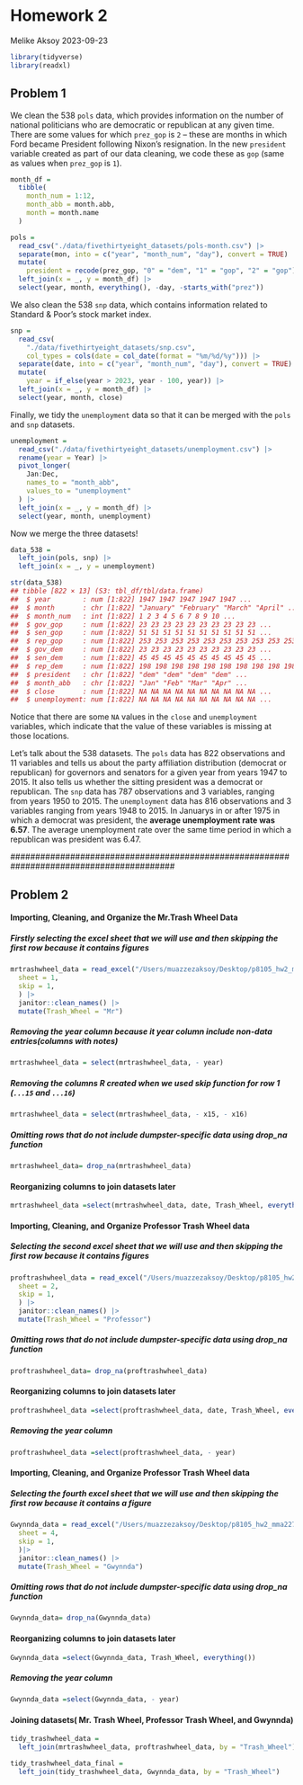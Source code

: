 Homework 2
================
Melike Aksoy
2023-09-23

``` r
library(tidyverse)
library(readxl)
```

## Problem 1

We clean the 538 `pols` data, which provides information on the number
of national politicians who are democratic or republican at any given
time. There are some values for which `prez_gop` is `2` – these are
months in which Ford became President following Nixon’s resignation. In
the new `president` variable created as part of our data cleaning, we
code these as `gop` (same as values when `prez_gop` is `1`).

``` r
month_df = 
  tibble(
    month_num = 1:12,
    month_abb = month.abb,
    month = month.name
  )

pols = 
  read_csv("./data/fivethirtyeight_datasets/pols-month.csv") |>
  separate(mon, into = c("year", "month_num", "day"), convert = TRUE) |>
  mutate(
    president = recode(prez_gop, "0" = "dem", "1" = "gop", "2" = "gop")) |>
  left_join(x = _, y = month_df) |> 
  select(year, month, everything(), -day, -starts_with("prez")) 
```

We also clean the 538 `snp` data, which contains information related to
Standard & Poor’s stock market index.

``` r
snp = 
  read_csv(
    "./data/fivethirtyeight_datasets/snp.csv",
    col_types = cols(date = col_date(format = "%m/%d/%y"))) |>
  separate(date, into = c("year", "month_num", "day"), convert = TRUE) |>
  mutate(
    year = if_else(year > 2023, year - 100, year)) |> 
  left_join(x = _, y = month_df) |> 
  select(year, month, close) 
```

Finally, we tidy the `unemployment` data so that it can be merged with
the `pols` and `snp` datasets.

``` r
unemployment = 
  read_csv("./data/fivethirtyeight_datasets/unemployment.csv") |>
  rename(year = Year) |>
  pivot_longer(
    Jan:Dec, 
    names_to = "month_abb",
    values_to = "unemployment"
  ) |> 
  left_join(x = _, y = month_df) |> 
  select(year, month, unemployment)
```

Now we merge the three datasets!

``` r
data_538 = 
  left_join(pols, snp) |>
  left_join(x = _, y = unemployment)

str(data_538)
## tibble [822 × 13] (S3: tbl_df/tbl/data.frame)
##  $ year        : num [1:822] 1947 1947 1947 1947 1947 ...
##  $ month       : chr [1:822] "January" "February" "March" "April" ...
##  $ month_num   : int [1:822] 1 2 3 4 5 6 7 8 9 10 ...
##  $ gov_gop     : num [1:822] 23 23 23 23 23 23 23 23 23 23 ...
##  $ sen_gop     : num [1:822] 51 51 51 51 51 51 51 51 51 51 ...
##  $ rep_gop     : num [1:822] 253 253 253 253 253 253 253 253 253 253 ...
##  $ gov_dem     : num [1:822] 23 23 23 23 23 23 23 23 23 23 ...
##  $ sen_dem     : num [1:822] 45 45 45 45 45 45 45 45 45 45 ...
##  $ rep_dem     : num [1:822] 198 198 198 198 198 198 198 198 198 198 ...
##  $ president   : chr [1:822] "dem" "dem" "dem" "dem" ...
##  $ month_abb   : chr [1:822] "Jan" "Feb" "Mar" "Apr" ...
##  $ close       : num [1:822] NA NA NA NA NA NA NA NA NA NA ...
##  $ unemployment: num [1:822] NA NA NA NA NA NA NA NA NA NA ...
```

Notice that there are some `NA` values in the `close` and `unemployment`
variables, which indicate that the value of these variables is missing
at those locations.

Let’s talk about the 538 datasets. The `pols` data has 822 observations
and 11 variables and tells us about the party affiliation distribution
(democrat or republican) for governors and senators for a given year
from years 1947 to 2015. It also tells us whether the sitting president
was a democrat or republican. The `snp` data has 787 observations and 3
variables, ranging from years 1950 to 2015. The `unemployment` data has
816 observations and 3 variables ranging from years 1948 to 2015. In
Januarys in or after 1975 in which a democrat was president, the
**average unemployment rate was 6.57**. The average unemployment rate
over the same time period in which a republican was president was 6.47.

######################################################################################### 

## Problem 2

#### Importing, Cleaning, and Organize the Mr.Trash Wheel Data

##### Firstly selecting the excel sheet that we will use and then skipping the first row because it contains figures

``` r
mrtrashwheel_data = read_excel("/Users/muazzezaksoy/Desktop/p8105_hw2_mma2277/data/202309 Trash Wheel Collection Data.xlsx", 
  sheet = 1,
  skip = 1, 
  ) |>
  janitor::clean_names() |>
  mutate(Trash_Wheel = "Mr")
```

##### Removing the year column because it year column include non-data entries(columns with notes)

``` r
mrtrashwheel_data = select(mrtrashwheel_data, - year)
```

##### Removing the columns R created when we used skip function for row 1 (`...15` and `...16`)

``` r
mrtrashwheel_data = select(mrtrashwheel_data, - x15, - x16)
```

##### Omitting rows that do not include dumpster-specific data using drop_na function

``` r
mrtrashwheel_data= drop_na(mrtrashwheel_data)
```

#### Reorganizing columns to join datasets later

``` r
mrtrashwheel_data =select(mrtrashwheel_data, date, Trash_Wheel, everything())
```

#### Importing, Cleaning, and Organize Professor Trash Wheel data

##### Selecting the second excel sheet that we will use and then skipping the first row because it contains figures

``` r
proftrashwheel_data = read_excel("/Users/muazzezaksoy/Desktop/p8105_hw2_mma2277/data/202309 Trash Wheel Collection Data.xlsx", 
  sheet = 2,
  skip = 1, 
  ) |>
  janitor::clean_names() |>
  mutate(Trash_Wheel = "Professor")
```

##### Omitting rows that do not include dumpster-specific data using drop_na function

``` r
proftrashwheel_data= drop_na(proftrashwheel_data)
```

#### Reorganizing columns to join datasets later

``` r
proftrashwheel_data =select(proftrashwheel_data, date, Trash_Wheel, everything())
```

##### Removing the year column

``` r
proftrashwheel_data =select(proftrashwheel_data, - year)
```

#### Importing, Cleaning, and Organize Professor Trash Wheel data

##### Selecting the fourth excel sheet that we will use and then skipping the first row because it contains a figure

``` r
Gwynnda_data = read_excel("/Users/muazzezaksoy/Desktop/p8105_hw2_mma2277/data/202309 Trash Wheel Collection Data.xlsx", 
  sheet = 4,
  skip = 1, 
  )|>
  janitor::clean_names() |>
  mutate(Trash_Wheel = "Gwynnda")
```

##### Omitting rows that do not include dumpster-specific data using drop_na function

``` r
Gwynnda_data= drop_na(Gwynnda_data)
```

#### Reorganizing columns to join datasets later

``` r
Gwynnda_data =select(Gwynnda_data, Trash_Wheel, everything())
```

##### Removing the year column

``` r
Gwynnda_data =select(Gwynnda_data, - year)
```

#### Joining datasets( Mr. Trash Wheel, Professor Trash Wheel, and Gwynnda)

``` r
tidy_trashwheel_data = 
  left_join(mrtrashwheel_data, proftrashwheel_data, by = "Trash_Wheel")

tidy_trashwheel_data_final = 
  left_join(tidy_trashwheel_data, Gwynnda_data, by = "Trash_Wheel")
```
